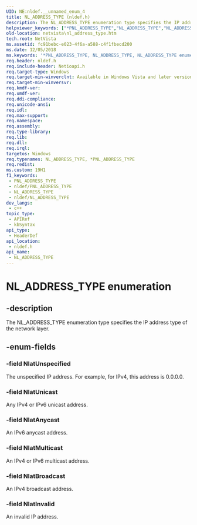 ```yaml
---
UID: NE:nldef.__unnamed_enum_4
title: NL_ADDRESS_TYPE (nldef.h)
description: The NL_ADDRESS_TYPE enumeration type specifies the IP address type of the network layer.
helpviewer_keywords: ["*PNL_ADDRESS_TYPE","NL_ADDRESS_TYPE","NL_ADDRESS_TYPE enumeration [Network Drivers Starting with Windows Vista]","NlatAnycast","NlatBroadcast","NlatInvalid","NlatMulticast","NlatUnicast","NlatUnspecified","PNL_ADDRESS_TYPE","PNL_ADDRESS_TYPE enumeration pointer [Network Drivers Starting with Windows Vista]","iphelper_2e71b644-fdff-4c64-bd7f-3f0e24006dc6.xml","netvista.nl_address_type","nldef/NL_ADDRESS_TYPE","nldef/NlatAnycast","nldef/NlatBroadcast","nldef/NlatInvalid","nldef/NlatMulticast","nldef/NlatUnicast","nldef/NlatUnspecified","nldef/PNL_ADDRESS_TYPE"]
old-location: netvista\nl_address_type.htm
tech.root: NetVista
ms.assetid: fc91bebc-e023-4f6a-a588-c4f1fbecd200
ms.date: 12/05/2018
ms.keywords: '*PNL_ADDRESS_TYPE, NL_ADDRESS_TYPE, NL_ADDRESS_TYPE enumeration [Network Drivers Starting with Windows Vista], NlatAnycast, NlatBroadcast, NlatInvalid, NlatMulticast, NlatUnicast, NlatUnspecified, PNL_ADDRESS_TYPE, PNL_ADDRESS_TYPE enumeration pointer [Network Drivers Starting with Windows Vista], iphelper_2e71b644-fdff-4c64-bd7f-3f0e24006dc6.xml, netvista.nl_address_type, nldef/NL_ADDRESS_TYPE, nldef/NlatAnycast, nldef/NlatBroadcast, nldef/NlatInvalid, nldef/NlatMulticast, nldef/NlatUnicast, nldef/NlatUnspecified, nldef/PNL_ADDRESS_TYPE'
req.header: nldef.h
req.include-header: Netioapi.h
req.target-type: Windows
req.target-min-winverclnt: Available in Windows Vista and later versions of the Windows operating   systems.
req.target-min-winversvr: 
req.kmdf-ver: 
req.umdf-ver: 
req.ddi-compliance: 
req.unicode-ansi: 
req.idl: 
req.max-support: 
req.namespace: 
req.assembly: 
req.type-library: 
req.lib: 
req.dll: 
req.irql: 
targetos: Windows
req.typenames: NL_ADDRESS_TYPE, *PNL_ADDRESS_TYPE
req.redist: 
ms.custom: 19H1
f1_keywords:
 - PNL_ADDRESS_TYPE
 - nldef/PNL_ADDRESS_TYPE
 - NL_ADDRESS_TYPE
 - nldef/NL_ADDRESS_TYPE
dev_langs:
 - c++
topic_type:
 - APIRef
 - kbSyntax
api_type:
 - HeaderDef
api_location:
 - nldef.h
api_name:
 - NL_ADDRESS_TYPE
---
```


# NL_ADDRESS_TYPE enumeration


## -description

The NL_ADDRESS_TYPE enumeration type specifies the IP address type of the network layer.

## -enum-fields

### -field NlatUnspecified

The unspecified IP address. For example, for IPv4, this address is 0.0.0.0.

### -field NlatUnicast

Any IPv4 or IPv6 unicast address.

### -field NlatAnycast

An IPv6 anycast address.

### -field NlatMulticast

An IPv4 or IPv6 multicast address.

### -field NlatBroadcast

An IPv4 broadcast address.

### -field NlatInvalid

An invalid IP address.

